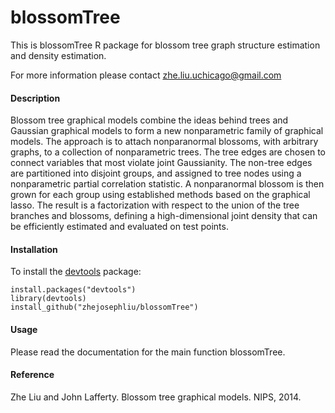 # blossomTree

This is blossomTree R package for blossom tree graph structure estimation and density estimation. 

For more information please contact zhe.liu.uchicago@gmail.com

#### Description

Blossom tree graphical models combine the ideas behind trees and Gaussian graphical models to form a new nonparametric family of graphical models. The approach is to attach nonparanormal blossoms, with arbitrary graphs, to a collection of nonparametric trees. The tree edges are chosen to connect variables that most violate joint Gaussianity. The non-tree edges are partitioned into disjoint groups, and assigned to tree nodes using a nonparametric partial correlation statistic. A nonparanormal blossom is then grown for each group using established methods based on the graphical lasso. The result is a factorization with respect to the union of the tree branches and blossoms, defining a high-dimensional joint density that can be efficiently estimated and evaluated on test points.

#### Installation

To install the [devtools](https://cran.r-project.org/package=devtools) package:

    install.packages("devtools")
    library(devtools)
    install_github("zhejosephliu/blossomTree")

#### Usage

Please read the documentation for the main function blossomTree.

#### Reference

Zhe Liu and John Lafferty. Blossom tree graphical models. NIPS, 2014.
